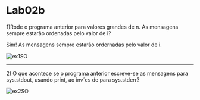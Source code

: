<h1>Lab02b</h1>
<p>1)Rode o programa anterior para valores grandes de n. As
mensagens sempre estarão ordenadas pelo valor de i?</p>
<p>Sim! As mensagens sempre estarão ordernadas pelo valor de i. </p>

![ex1SO](https://user-images.githubusercontent.com/83346303/187840569-a974f131-7262-4e48-924b-92f2fbde55f1.PNG)

<hr>
<p>2) O que acontece se o programa anterior escreve-se as mensagens para sys.stdout, usando print, ao inv´es de para sys.stderr?</p>


![ex2SO](https://user-images.githubusercontent.com/83346303/187840630-cf04b02b-919f-421e-8e22-fc81f7ea3ffd.PNG)
